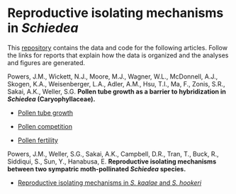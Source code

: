 # Reproductive isolating mechanisms in *Schiedea*

This [repository](https://github.com/jmpowers/schiedea-rims) contains the data and code for the following articles. Follow the links for reports that explain how the data is organized and the analyses and figures are generated. 

Powers, J.M., Wickett, N.J., Moore, M.J., Wagner, W.L., McDonnell, A.J., Skogen, K.A., Weisenberger, L.A., Adler, A.M., Hsu, T.I., Ma, F., Zonis, S.R., Sakai, A.K., Weller, S.G. **Pollen tube growth as a barrier to hybridization in *Schiedea* (Caryophyllaceae).**

* [Pollen tube growth](./pollentubes.html)

* [Pollen competition](./pollencomp.html)

* [Pollen fertility](./interfertility.html)

Powers, J.M., Weller, S.G., Sakai, A.K., Campbell, D.R., Tran, T., Buck, R., Siddiqui, S., Sun, Y., Hanabusa, E.  **Reproductive isolating mechanisms between two sympatric moth-pollinated *Schiedea* species.**

* [Reproductive isolating mechanisms in *S. kaalae* and *S. hookeri*](./rims_analyses.html)
